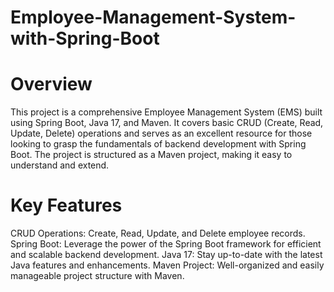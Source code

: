 # Employee-Management-System-with-Spring-Boot
# Overview
This project is a comprehensive Employee Management System (EMS) built using Spring Boot, Java 17, and Maven. It covers basic CRUD (Create, Read, Update, Delete) operations and serves as an excellent resource for those looking to grasp the fundamentals of backend development with Spring Boot. The project is structured as a Maven project, making it easy to understand and extend.

# Key Features
CRUD Operations: Create, Read, Update, and Delete employee records.
Spring Boot: Leverage the power of the Spring Boot framework for efficient and scalable backend development.
Java 17: Stay up-to-date with the latest Java features and enhancements.
Maven Project: Well-organized and easily manageable project structure with Maven.
